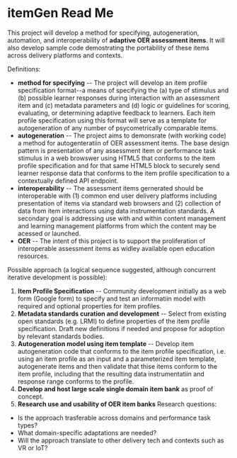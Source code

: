 # itemGen Read Me
This project will develop a method for specifying, autogeneration, automation, and interoperability of **adaptive OER assessment items**. It will also develop sample code demostrating the portability of these items across delivery platforms and contexts.

Definitions:
* **method for specifying** -- The project will develop an item profile specification format--a means of specifying the (a) type of stimulus and (b) possible learner responses during interaction with an assessment item and (c) metadata parameters and (d) logic or guidelines for scoring, evaluating, or determining adaptive feedback to learners. Each item profile specification using this format will serve as a template for autogeneration of any number of psycometrically comparable items.
* **autogeneration** -- The project aims to demonsrate (with working code) a method for autogenteratiin of OER assessment items. The base design pattern is presentation of any assessment item or performance task stimulus in a web browswer using HTML5 that conforms to the item profile specification and for that same HTML5 block to securely send learner response data that conforms to the item profile specification to a contextually defined API endpoint.
* **interoperability** -- The assessment items gernerated should be interoperable with (1) common end user delivery platforms including presentation of items via standard web browsers and (2) collection of data from item interactions using data instrumentation standards. A secondary goal is addressing use with and within content management and learning management platforms from which the content may be acessed or launched.
* **OER** -- The intent of this project is to support the proliferation of interoperable assessment items as widley available open education resources.


Possible approach (a logical sequence suggested, although concurrent iterative development is possible):
1. **Item Profile Specification** -- Community development initially as a web form (Google form) to specify and test an informatiin model with required and optional properties for item profiles.
2. **Metadata standards curation and development** -- Select from existing open standards (e.g. LRMI) to define properties of the item profile specification. Draft new definitions if needed and propose for adoption by relevant standards bodies.
3. **Autogeneration model using item template** -- Develop item autogeneration code that conforms to the item profile specification, i.e. using an item profile as an input and a parameterized item template, autogenerate items and then validate that thise items conform to the item profile, including that the resulting data instrumentatiin and response range conforms to the profile.
4. **Develop and host large scale single domain item bank** as proof of concept.
5. **Research use and usability of OER item banks** 
Research questions: 
* Is the approach trasferable across domains and performance task types? 
* What domain-specific adaptations are needed? 
* Will the approach translate to other delivery tech and contexts such as VR or IoT?
